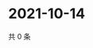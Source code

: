 # 2021-10-14

共 0 条

<!-- BEGIN WEIBO -->
<!-- 最后更新时间 Thu Oct 14 2021 09:59:30 GMT+0800 (China Standard Time) -->

<!-- END WEIBO -->
